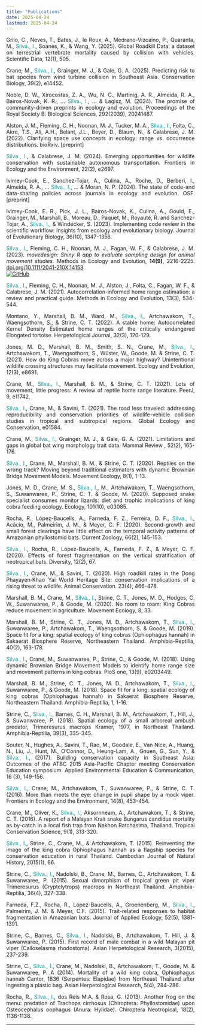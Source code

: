 ```yaml
---
title: "Publications" 
date: 2025-04-24
lastmod: 2025-04-24
---
```



<div style="text-align: justify;">

Grilo, C., Neves, T., Bates, J., le Roux, A., Medrano-Vizcaíno, P., Quaranta, M., <span style="color:#009da0">Silva., I.</span>, Soanes, K., & Wang, Y. (2025). Global Roadkill Data: a dataset on terrestrial vertebrate mortality caused by collision with vehicles. Scientific Data, 12(1), 505.

Crane, M., <span style="color:#009da0">Silva., I.</span>, Grainger, M. J., & Gale, G. A. (2025). Predicting risk to bat species from wind turbine collision in Southeast Asia. Conservation Biology, 39(2), e14452.

Noble, D. W., Xirocostas, Z. A., Wu, N. C., Martinig, A. R., Almeida, R. A., Bairos-Novak, K. R., ... <span style="color:#009da0">Silva., I.</span>, … & Lagisz, M. (2024). The promise of community-driven preprints in ecology and evolution. Proceedings of the Royal Society B: Biological Sciences, 292(2039), 20241487.

Alston,  J. M., Fleming, C. H., Noonan, M. J., Tucker, M. A., <span style="color:#009da0">Silva., I.</span>, Folta, C., Akre, T.S., Ali, A.H., Belant, J.L., Beyer, D., Blaum, N., & Calabrese, J. M. (2022). Clarifying space use concepts in ecology: range vs. occurrence distributions. bioRxiv. [preprint]

<span style="color:#009da0">Silva., I.</span>, & Calabrese, J. M. (2024). Emerging opportunities for wildlife conservation with sustainable autonomous transportation. Frontiers in Ecology and the Environment, 22(2), e2697.

Ivimey-Cook, E., Sanchez-Tojar, A., Culina, A., Roche, D., Berberi, I., Almeida, R. A., ... <span style="color:#009da0">Silva., I.</span>, … & Moran, N. P. (2024). The state of code-and data-sharing policies across journals in ecology and evolution. OSF. [preprint]

Ivimey-Cook, E. R., Pick, J. L., Bairos-Novak, K., Culina, A., Gould, E., Grainger, M., Marshall, B., Moreau, D., Paquet, M., Royauté, R. and Sanchez-Tojar, A., <span style="color:#009da0">Silva., I.</span>, & Windecker, S. (2023). Implementing code review in the scientific workflow: Insights from ecology and evolutionary biology. Journal of Evolutionary Biology, 36(10), 1347-1356.

<span style="color:#009da0">Silva., I.</span>, Fleming, C. H., Noonan, M. J., Fagan, W. F., & Calabrese, J. M. (2023). *movedesign: Shiny R app to evaluate sampling design for animal movement studies.* Methods in Ecology and Evolution, **14(9)**, 2216-2225. [doi.org/10.1111/2041-210X.14153](https://besjournals.onlinelibrary.wiley.com/doi/abs/10.1111/2041-210X.14153)  
[![GitHub](https://img.shields.io/badge/GitHub-Repository-181717?logo=github)](https://github.com/ecoisilva/movedesign)

<span style="color:#009da0">Silva., I.</span>, Fleming, C. H., Noonan, M. J., Alston, J., Folta, C., Fagan, W. F., & Calabrese, J. M. (2021). Autocorrelation-informed home range estimation: a review and practical guide. Methods in Ecology and Evolution, 13(3), 534-544.

Montano, Y., Marshall, B. M., Ward, M., <span style="color:#009da0">Silva., I.</span>, Artchawakom, T., Waengsothorn, S., & Strine, C. T. (2022). A stable home: Autocorrelated Kernel Density Estimated home ranges of the critically endangered Elongated tortoise. Herpetological Journal, 32(3), 120-129.

Jones, M. D., Marshall, B. M., Smith, S. N., Crane, M., <span style="color:#009da0">Silva., I.</span>, Artchawakom, T., Waengsothorn, S., Wüster, W., Goode, M. & Strine, C. T. (2021). How do King Cobras move across a major highway? Unintentional wildlife crossing structures may facilitate movement. Ecology and Evolution, 12(3), e8691.

Crane, M., <span style="color:#009da0">Silva., I.</span>, Marshall, B. M., & Strine, C. T. (2021). Lots of movement, little progress: A review of reptile home range literature. PeerJ, 9, e11742.

<span style="color:#009da0">Silva., I.</span>, Crane, M., & Savini, T. (2021). The road less traveled: addressing reproducibility and conservation priorities of wildlife-vehicle collision studies in tropical and subtropical regions. Global Ecology and Conservation, e01584.

Crane, M., <span style="color:#009da0">Silva., I.</span>, Grainger, M. J., & Gale, G. A. (2021). Limitations and gaps in global bat wing morphology trait data. Mammal Review , 52(2), 165-176.

<span style="color:#009da0">Silva., I.</span>, Crane, M., Marshall, B. M., & Strine, C. T. (2020). Reptiles on the wrong track? Moving beyond traditional estimators with dynamic Brownian Bridge Movement Models. Movement Ecology, 8(1), 1-13.

Jones, M. D., Crane, M. S., <span style="color:#009da0">Silva., I.</span>, M., Artchawakom, T., Waengsothorn, S., Suwanwaree, P., Strine, C. T. & Goode, M. (2020). Supposed snake specialist consumes monitor lizards: diet and trophic implications of king cobra feeding ecology. Ecology, 101(10), e03085. 

Rocha, R., López-Baucells, A., Farneda, F. Z., Ferreira, D. F., <span style="color:#009da0">Silva., I.</span>, Acácio, M., Palmeirim, J. M., & Meyer, C. F. (2020). Second-growth and small forest clearings have little effect on the temporal activity patterns of Amazonian phyllostomid bats. Current Zoology, 66(2), 145-153.

<span style="color:#009da0">Silva., I.</span>, Rocha, R., López-Baucells, A., Farneda, F. Z., & Meyer, C. F. (2020). Effects of forest fragmentation on the vertical stratification of neotropical bats. Diversity, 12(2), 67.

<span style="color:#009da0">Silva., I.</span>, Crane, M., & Savini, T. (2020). High roadkill rates in the Dong Phayayen‐Khao Yai World Heritage Site: conservation implications of a rising threat to wildlife. Animal Conservation. 23(4), 466-478.

Marshall, B. M., Crane, M., <span style="color:#009da0">Silva., I.</span>, Strine, C. T., Jones, M. D., Hodges, C. W., Suwanwaree, P., & Goode, M. (2020). No room to roam: King Cobras reduce movement in agriculture. Movement Ecology, 8, 33.

Marshall, B. M., Strine, C. T., Jones, M. D., Artchawakom, T., <span style="color:#009da0">Silva., I.</span>, Suwanwaree, P., Artchawakom, T., Waengsothorn, S. & Goode, M. (2019). Space fit for a king: spatial ecology of king cobras (Ophiophagus hannah) in Sakaerat Biosphere Reserve, Northeastern Thailand. Amphibia-Reptilia, 40(2), 163-178.

<span style="color:#009da0">Silva., I.</span>, Crane, M., Suwanwaree, P., Strine, C., & Goode, M. (2018). Using dynamic Brownian Bridge Movement Models to identify home range size and movement patterns in king cobras. PloS one, 13(9), e0203449.

Marshall, B. M., Strine, C. T., Jones, M. D., Artchawakom, T., <span style="color:#009da0">Silva., I.</span>, Suwanwaree, P., & Goode, M. (2018). Space fit for a king: spatial ecology of king cobras (Ophiophagus hannah) in Sakaerat Biosphere Reserve, Northeastern Thailand. Amphibia-Reptilia, 1, 1-16.

Strine, C., <span style="color:#009da0">Silva., I.</span>, Barnes, C. H., Marshall, B. M., Artchawakom, T., Hill, J., & Suwanwaree, P. (2018). Spatial ecology of a small arboreal ambush predator, Trimeresurus macrops Kramer, 1977, in Northeast Thailand. Amphibia-Reptilia, 39(3), 335-345.

Souter, N., Hughes, A., Savini, T., Rao, M., Goodale, E., Van Nice, A., Huang, N., Liu, J., Hunt, M., O’Connor, D., Heung-Lam, A., Gnuen, G., Sun, Y., & <span style="color:#009da0">Silva., I.</span>, (2017). Building conservation capacity in Southeast Asia: Outcomes of the ATBC 2015 Asia-Pacific Chapter meeting Conservation Education symposium. Applied Environmental Education & Communication, 16 (3), 149-156.

<span style="color:#009da0">Silva., I.</span>, Crane, M., Artchawakom, T., Suwanwaree, P., & Strine, C. T. (2016). More than meets the eye: change in pupil shape by a mock viper. Frontiers in Ecology and the Environment, 14(8), 453-454.

Crane, M., Oliver, K., <span style="color:#009da0">Silva., I.</span>, Aksornneam, A., Artchawakom, T., & Strine, C. T. (2016). A report of a Malayan Krait snake Bungarus candidus mortality as by-catch in a local fish trap from Nakhon Ratchasima, Thailand. Tropical Conservation Science, 9(1), 313-320.

<span style="color:#009da0">Silva., I.</span>, Strine, C., Crane, M., & Artchawakom, T. (2015). Reinventing the image of the king cobra Ophiophagus hannah as a flagship species for conservation education in rural Thailand. Cambodian Journal of Natural History, 2015(1), 66.

Strine, C., <span style="color:#009da0">Silva., I.</span>, Nadolski, B., Crane, M., Barnes, C., Artchawakom, T. & Suwanwaree, P. (2015). Sexual dimorphism of tropical green pit viper Trimeresurus (Cryptelytrops) macrops in Northeast Thailand. Amphibia-Reptilia, 36(4), 327-338.

Farneda, F.Z., Rocha, R., López-Baucells, A., Groenenberg, M., <span style="color:#009da0">Silva., I.</span>, Palmeirim, J. M. & Meyer, C.F. (2015). Trait-related responses to habitat fragmentation in Amazonian bats. Journal of Applied Ecology, 52(5), 1381-1391.

Strine, C., Barnes, C., <span style="color:#009da0">Silva., I.</span>, Nadolski, B., Artchawakom, T. Hill, J. & Suwanwaree, P. (2015). First record of male combat in a wild Malayan pit viper (Calloselasma rhodostoma). Asian Herpetological Research, 3(2015), 237-239.

Strine, C., <span style="color:#009da0">Silva., I.</span>, Crane, M., Nadolski, B., Artchawakom, T., Goode, M. & Suwanwaree, P. A (2014). Mortality of a wild king cobra, Ophiophagus hannah Cantor, 1836 (Serpentes: Elapidae) from Northeast Thailand after ingesting a plastic bag. Asian Herpetological Research, 5(4), 284-286.

Rocha, R., <span style="color:#009da0">Silva., I.</span>, dos Reis M.A. & Rosa, G. (2013). Another frog on the menu: predation of Trachops cirrhosus (Chiroptera: Phyllostomidae) upon Osteocephalus oophagus (Anura: Hylidae). Chiroptera Neotropical, 18(2), 1136-1138.

---

</div>